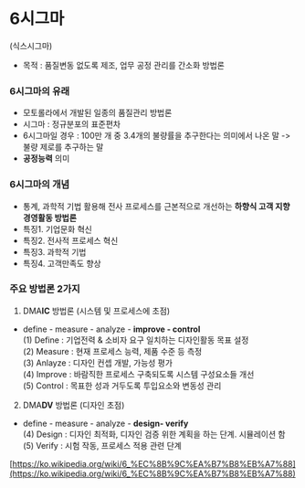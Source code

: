 # 6시그마

(식스시그마)

- 목적 : 품질변동 없도록 제조, 업무 공정 관리를 간소화 방법론

### 6시그마의 유래
- 모토롤라에서 개발된 일종의 품질관리 방법론
- 시그마 :  정규분포의 표준편차
- 6시그마일 경우 : 100만 개 중 3.4개의 불량률을 추구한다는 의미에서 나온 말 -> 불량 제로를 추구하는 말
- **공정능력** 의미

### 6시그마의 개념
- 통계, 과학적 기법 활용해 전사 프로세스를 근본적으로 개선하는 **하향식 고객 지향 경영활동 방법론**
- 특징1. 기업문화 혁신
- 특징2. 전사적 프로세스 혁신
- 특징3. 과학적 기법
- 특징4. 고객만족도 향상

### 주요 방법론 2가지
1. DMA**IC** 방법론 (시스템 및 프로세스에 초점)  
- define - measure - analyze - **improve - control**  
(1) Define : 기업전력 & 소비자 요구 일치하는 디자인활동 목표 설정  
(2) Measure : 현재 프로세스 능력, 제품 수준 등 측정  
(3) Anlayze : 디자인 컨셉 개발, 가능성 평가  
(4) Improve : 바람직한 프로세스 구축되도록 시스템 구성요소들 개선  
(5) Control : 목표한 성과 거두도록 투입요소와 변동성 관리  
  
2. DMA**DV** 방법론 (디자인 초점)  
- define - measure - analyze - **design- verify**  
(4) Design : 디자인 최적화, 디자인 검증 위한 계획을 하는 단계. 시뮬레이션 함  
(5) Verify : 시험 작동, 프로세스 적용 관련 단계  

[https://ko.wikipedia.org/wiki/6_%EC%8B%9C%EA%B7%B8%EB%A7%88](https://ko.wikipedia.org/wiki/6_%EC%8B%9C%EA%B7%B8%EB%A7%88)
